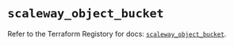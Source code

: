 # `scaleway_object_bucket`

Refer to the Terraform Registory for docs: [`scaleway_object_bucket`](https://registry.terraform.io/providers/scaleway/scaleway/2.21.0/docs/resources/object_bucket).
